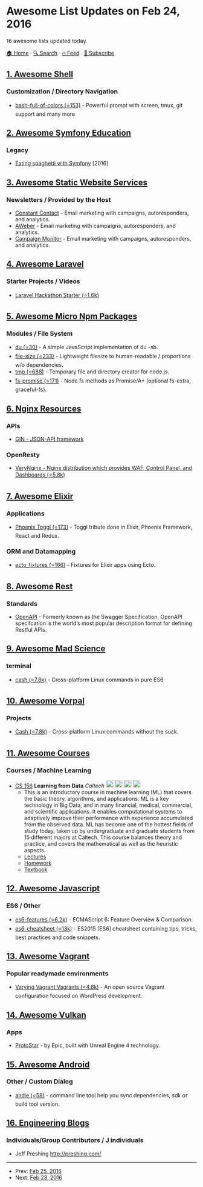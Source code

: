 # Awesome List Updates on Feb 24, 2016

16 awesome lists updated today.

[🏠 Home](/README.md) · [🔍 Search](https://www.trackawesomelist.com/search/) · [🔥 Feed](https://www.trackawesomelist.com/rss.xml) · [📮 Subscribe](https://trackawesomelist.us17.list-manage.com/subscribe?u=d2f0117aa829c83a63ec63c2f&id=36a103854c)



## [1. Awesome Shell](/content/alebcay/awesome-shell/README.md)

### Customization / Directory Navigation

*   [bash-full-of-colors (⭐153)](https://github.com/slomkowski/bash-full-of-colors) - Powerful prompt with screen, tmux, git support and many more

## [2. Awesome Symfony Education](/content/pehapkari/awesome-symfony-education/README.md)

### Legacy

*   [Eating spaghetti with Symfony](https://speakerdeck.com/jakzal/eating-spaghetti-with-symfony) \[2016]

## [3. Awesome Static Website Services](/content/agarrharr/awesome-static-website-services/README.md)

### Newsletters / Provided by the Host

*   [Constant Contact](http://www.constantcontact.com/) - Email marketing with campaigns, autoresponders, and analytics.
*   [AWeber](http://www.aweber.com/) - Email marketing with campaigns, autoresponders, and analytics.
*   [Campaign Monitor](https://www.campaignmonitor.com/) - Email marketing with campaigns, autoresponders, and analytics.

## [4. Awesome Laravel](/content/chiraggude/awesome-laravel/README.md)

### Starter Projects / Videos

*   [Laravel Hackathon Starter (⭐1.6k)](https://github.com/unicodeveloper/laravel-hackathon-starter)

## [5. Awesome Micro Npm Packages](/content/parro-it/awesome-micro-npm-packages/README.md)

### Modules / File System

*   [du (⭐30)](https://github.com/rvagg/node-du) - A simple JavaScript implementation of du -sb.
*   [file-size (⭐233)](https://github.com/Nijikokun/file-size) - Lightweight filesize to human-readable / proportions w/o dependencies.
*   [tmp (⭐688)](https://github.com/raszi/node-tmp) - Temporary file and directory creator for node.js.
*   [fs-promise (⭐171)](https://github.com/kevinbeaty/fs-promise) - Node fs methods as Promise/A+ (optional fs-extra, graceful-fs).

## [6. Nginx Resources](/content/fcambus/nginx-resources/README.md)

### APIs

*   [GIN - JSON-API framework](http://gin.io/)

### OpenResty

*   [VeryNginx - Nginx distribution which provides WAF, Control Panel, and Dashboards (⭐5.8k)](https://github.com/alexazhou/VeryNginx)

## [7. Awesome Elixir](/content/h4cc/awesome-elixir/README.md)

### Applications

*   [Phoenix Toggl (⭐173)](https://github.com/bigardone/phoenix-toggl) - Toggl tribute done in Elixir, Phoenix Framework, React and Redux.

### ORM and Datamapping

*   [ecto\_fixtures (⭐166)](https://github.com/DockYard/ecto_fixtures) - Fixtures for Elixir apps using Ecto.

## [8. Awesome Rest](/content/marmelab/awesome-rest/README.md)

### Standards

*   [OpenAPI](https://openapis.org/) - Formerly known as the Swagger Specification, OpenAPI specifcation is the world’s most popular description format for defining Restful APIs.

## [9. Awesome Mad Science](/content/feross/awesome-mad-science/README.md)

### terminal

*   [cash (⭐7.8k)](https://github.com/dthree/cash) - Cross-platform Linux commands in pure ES6

## [10. Awesome Vorpal](/content/vorpaljs/awesome-vorpal/README.md)

### Projects

*   [Cash (⭐7.8k)](https://github.com/dthree/cash) - Cross-platform Linux commands without the suck.

## [11. Awesome Courses](/content/prakhar1989/awesome-courses/README.md)

### Courses / Machine Learning

*   [CS 156](https://work.caltech.edu/telecourse.html) **Learning from Data** *Caltech* <img src="https://assets-cdn.github.com/images/icons/emoji/unicode/1f4f9.png" width="20" height="20" alt="Lecture Videos" title="Lecture Videos" /> <img src="https://assets-cdn.github.com/images/icons/emoji/unicode/1f4bb.png" width="20" height="20" alt="Assignments" title="Assignments" /> <img src="https://assets-cdn.github.com/images/icons/emoji/unicode/1f4dd.png" width="20" height="20" alt="Lecture Notes" title="Lecture Notes" /> <img src="https://assets-cdn.github.com/images/icons/emoji/unicode/1f4da.png" width="20" height="20" alt="Readings" title="Readings" />
    *   This is an introductory course in machine learning (ML) that covers the basic theory, algorithms, and applications. ML is a key technology in Big Data, and in many financial, medical, commercial, and scientific applications. It enables computational systems to adaptively improve their performance with experience accumulated from the observed data. ML has become one of the hottest fields of study today, taken up by undergraduate and graduate students from 15 different majors at Caltech. This course balances theory and practice, and covers the mathematical as well as the heuristic aspects.
    *   [Lectures](https://work.caltech.edu/lectures.html)
    *   [Homework](https://work.caltech.edu/homeworks.html)
    *   [Textbook](https://work.caltech.edu/textbook.html)

## [12. Awesome Javascript](/content/sorrycc/awesome-javascript/README.md)

### ES6 / Other

*   [es6-features (⭐6.2k)](https://github.com/rse/es6-features) - ECMAScript 6: Feature Overview & Comparison.
*   [es6-cheatsheet (⭐13k)](https://github.com/DrkSephy/es6-cheatsheet) - ES2015 \[ES6] cheatsheet containing tips, tricks, best practices and code snippets.

## [13. Awesome Vagrant](/content/iJackUA/awesome-vagrant/README.md)

### Popular readymade environments

*   [Varying Vagrant Vagrants (⭐4.6k)](https://github.com/Varying-Vagrant-Vagrants/VVV) - An open source Vagrant configuration focused on WordPress development.

## [14. Awesome Vulkan](/content/vinjn/awesome-vulkan/README.md)

### Apps

*   [ProtoStar](https://www.unrealengine.com/blog/epic-games-unveils-protostar-at-samsung-galaxy-unpacked) - by Epic, built with Unreal Engine 4 technology.

## [15. Awesome Android](/content/JStumpp/awesome-android/README.md)

### Other / Custom Dialog

*   [andle (⭐58)](https://github.com/Jintin/andle) - command line tool help you sync dependencies, sdk or build tool version.

## [16. Engineering Blogs](/content/kilimchoi/engineering-blogs/README.md)

### Individuals/Group Contributors / J individuals

*   Jeff Preshing <http://preshing.com/>

---

- Prev: [Feb 25, 2016](/content/2016/02/25/README.md)
- Next: [Feb 23, 2016](/content/2016/02/23/README.md)